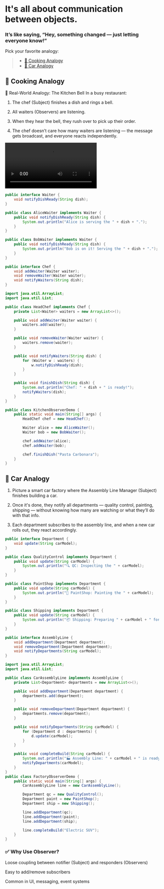 # It's all about communication between objects. 

### It’s like saying, “Hey, something changed — just letting everyone know!”
Pick your favorite analogy:
> - [🍳 Cooking Analogy](https://github.com/nemaderinku/Design-patterns/blob/main/ObserverPattern.md#-cooking-analogy)
> - [🚗 Car Analogy](https://github.com/nemaderinku/Design-patterns/blob/main/ObserverPattern.md#-cooking-analogy)


## 🍳 Cooking Analogy

🔔 Real-World Analogy: The Kitchen Bell
In a busy restaurant:

1. The chef (Subject) finishes a dish and rings a bell.

2. All waiters (Observers) are listening.

3. When they hear the bell, they rush over to pick up their order.

4. The chef doesn’t care how many waiters are listening — the message gets broadcast, and everyone reacts independently.

<video controls src="videos/ObserverPattern-cookinganalogy.mp4" title="Title"></video>


```Java
public interface Waiter {
    void notifyDishReady(String dish);
}

public class AliceWaiter implements Waiter {
    public void notifyDishReady(String dish) {
        System.out.println("Alice is serving the " + dish + ".");
    }
}

public class BobWaiter implements Waiter {
    public void notifyDishReady(String dish) {
        System.out.println("Bob is on it! Serving the " + dish + ".");
    }
}

public interface Chef {
    void addWaiter(Waiter waiter);
    void removeWaiter(Waiter waiter);
    void notifyWaiters(String dish);
}

import java.util.ArrayList;
import java.util.List;

public class HeadChef implements Chef {
    private List<Waiter> waiters = new ArrayList<>();

    public void addWaiter(Waiter waiter) {
        waiters.add(waiter);
    }

    public void removeWaiter(Waiter waiter) {
        waiters.remove(waiter);
    }

    public void notifyWaiters(String dish) {
        for (Waiter w : waiters) {
            w.notifyDishReady(dish);
        }
    }

    public void finishDish(String dish) {
        System.out.println("Chef: " + dish + " is ready!");
        notifyWaiters(dish);
    }
}

public class KitchenObserverDemo {
    public static void main(String[] args) {
        HeadChef chef = new HeadChef();

        Waiter alice = new AliceWaiter();
        Waiter bob = new BobWaiter();

        chef.addWaiter(alice);
        chef.addWaiter(bob);

        chef.finishDish("Pasta Carbonara");
    }
}
```

## 🚗 Car Analogy

1. Picture a smart car factory where the Assembly Line Manager (Subject) finishes building a car. 
2. Once it's done, they notify all departments — quality control, painting, shipping — without knowing how many are watching or what they’ll do with that info.

3. Each department subscribes to the assembly line, and when a new car rolls out, they react accordingly.


```Java
public interface Department {
    void update(String carModel);
}

public class QualityControl implements Department {
    public void update(String carModel) {
        System.out.println("🔍 QC: Inspecting the " + carModel);
    }
}

public class PaintShop implements Department {
    public void update(String carModel) {
        System.out.println("🎨 PaintShop: Painting the " + carModel);
    }
}

public class Shipping implements Department {
    public void update(String carModel) {
        System.out.println("📦 Shipping: Preparing " + carModel + " for delivery");
    }
}

public interface AssemblyLine {
    void addDepartment(Department department);
    void removeDepartment(Department department);
    void notifyDepartments(String carModel);
}

import java.util.ArrayList;
import java.util.List;

public class CarAssemblyLine implements AssemblyLine {
    private List<Department> departments = new ArrayList<>();

    public void addDepartment(Department department) {
        departments.add(department);
    }

    public void removeDepartment(Department department) {
        departments.remove(department);
    }

    public void notifyDepartments(String carModel) {
        for (Department d : departments) {
            d.update(carModel);
        }
    }

    public void completeBuild(String carModel) {
        System.out.println("🏭 Assembly Line: " + carModel + " is ready!");
        notifyDepartments(carModel);
    }
}
public class FactoryObserverDemo {
    public static void main(String[] args) {
        CarAssemblyLine line = new CarAssemblyLine();

        Department qc = new QualityControl();
        Department paint = new PaintShop();
        Department ship = new Shipping();

        line.addDepartment(qc);
        line.addDepartment(paint);
        line.addDepartment(ship);

        line.completeBuild("Electric SUV");
    }
}


```

### ✅ Why Use Observer?
Loose coupling between notifier (Subject) and responders (Observers)

Easy to add/remove subscribers

Common in UI, messaging, event systems